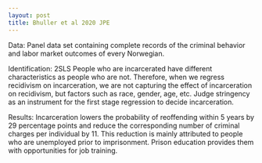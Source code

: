 ```yaml
---
layout: post
title: Bhuller et al 2020 JPE
---
```





Data:
  Panel data set containing complete records of the criminal behavior and labor market outcomes of every Norwegian.

Identification:
  2SLS
  People who are incarcerated have different characteristics as people who are not. Therefore, when we regress recidivism on incarceration, we are not capturing the effect of incarceration on recidivism, but factors such as race, gender, age, etc.
  Judge stringency as an instrument for the first stage regression to decide incarceration.
  
Results:
  Incarceration lowers the probability of reoffending within 5 years by 29 percentage points and reduce the corresponding number of criminal charges per individual by 11.
  This reduction is mainly attributed to people who are unemployed prior to imprisonment. Prison education provides them with opportunities for job training.
